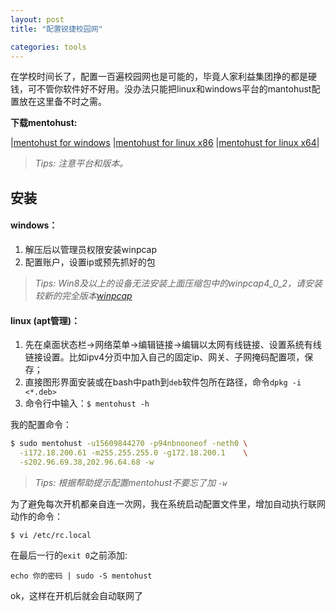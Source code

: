 ```yaml
---
layout: post
title: "配置锐捷校园网"

categories: tools
---
```

在学校时间长了，配置一百遍校园网也是可能的，毕竟人家利益集团挣的都是硬钱，可不管你软件好不好用。没办法只能把linux和windows平台的mantohust配置放在这里备不时之需。



**下载mentohust:**

|[mentohust for windows](/images/MentoHUST-windows.zip)        |[mentohust for linux x86](/images/mentohust_0.3.4-1_i386.deb) |[mentohust for linux x64](/images/mentohust_0.3.4-1_amd64.deb)|

> *Tips: 注意平台和版本。*

## 安装

#### **windows：**

1. 解压后以管理员权限安装winpcap
2. 配置账户，设置ip或预先抓好的包

> *Tips: Win8及以上的设备无法安装上面压缩包中的winpcap4_0_2，请安装较新的完全版本[winpcap](https://www.baidu.com/s?wd=winpcap)*

#### **linux (apt管理)：**

1. 先在桌面状态栏->网络菜单->编辑链接->编辑以太网有线链接、设置系统有线链接设置。比如ipv4分页中加入自己的固定ip、网关、子网掩码配置项，保存；
2. 直接图形界面安装或在bash中path到`deb`软件包所在路径，命令`dpkg -i <*.deb>`
3. 命令行中输入：`$ mentohust -h`

我的配置命令：

```bash
$ sudo mentohust -u15609844270 -p94nbnooneof -neth0 \
  -i172.18.200.61 -m255.255.255.0 -g172.18.200.1    \
  -s202.96.69.38,202.96.64.68 -w
```

> *Tips: 根据帮助提示配置mentohust不要忘了加  `-w`*

为了避免每次开机都亲自连一次网，我在系统启动配置文件里，增加自动执行联网动作的命令：

  `$ vi /etc/rc.local`

在最后一行的`exit 0`之前添加:

  `echo 你的密码 | sudo -S mentohust`

ok，这样在开机后就会自动联网了
